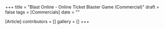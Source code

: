 +++
title = "Blast Online - Online Ticket Blaster Game (Commercial)"
draft = false
tags = [Commercials]
date = ""

[Article]
contributors = []
gallery = []
+++